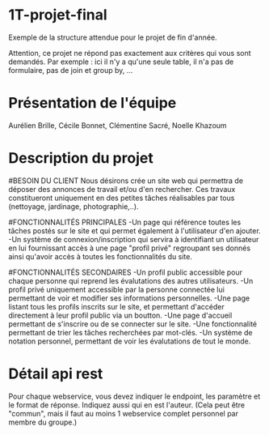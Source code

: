 # 1T-projet-final
Exemple de la structure attendue pour le projet de fin d'année.

Attention, ce projet ne répond pas exactement aux critères qui vous sont demandés.
Par exemple : ici il n'y a qu'une seule table, il n'a pas de formulaire, pas de join et group by, ...

# Présentation de l'équipe
Aurélien Brille, Cécile Bonnet, Clémentine Sacré, Noelle Khazoum

# Description du projet

  #BESOIN DU CLIENT
Nous désirons  crée un site web qui permettra de déposer des annonces de travail et/ou d'en rechercher. Ces travaux constitueront uniquement en des petites tâches réalisables par tous (nettoyage, jardinage, photographie,..).

  #FONCTIONNALITÉS PRINCIPALES
-Un page qui référence toutes les tâches postés sur le site et qui permet également à l'utilisateur d'en ajouter.
-Un système de connexion/inscription qui servira à identifiant un utilisateur en lui fournissant accès à une page "profil privé"           regroupant ses donnés ainsi qu'avoir accès à toutes les fonctionnalités du site.

  #FONCTIONNALITÉS SECONDAIRES
-Un profil public accessible pour chaque personne qui reprend les évalutations des autres utilisateurs.
-Un profil privé uniquement accessible par la personne connectée lui permettant de voir et modifier ses informations personnelles.
-Une page listant tous les profils inscrits sur le site, et permettant d'accéder directement à leur profil public via un boutton.
-Une page d'accueil permettant de s'inscrire ou de se connecter sur le site.
-Une fonctionnalité permettant de trier les tâches recherchées par mot-clés.
-Un système de notation personnel, permettant de voir les évalutations de tout le monde.


# Détail api rest
Pour chaque webservice, vous devez indiquer le endpoint, les paramètre et le format de réponse.
Indiquez aussi qui en est l'auteur. (Cela peut être "commun", mais il faut au  moins 1 webservice complet personnel par membre du groupe.)



